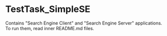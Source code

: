 # TestTask_SimpleSE

Contains "Search Engine Client" and "Search Engine Server" applications.
To run them, read inner README.md files.